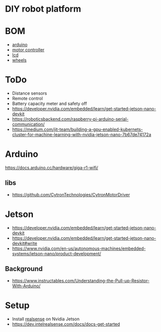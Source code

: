 # DIY robot platform

# BOM
- [arduino](https://docs.arduino.cc/hardware/giga-r1-wifi/)
- [motor controller](https://www.cytron.io/p-3amp-4v-16v-dc-motor-driver-2-channels)
- [lcd](https://wiki.dfrobot.com/Gravity__I2C_16x2_Arduino_LCD_with_RGB_Font_Display_SKU__DFR0554)
- [wheels](https://www.gobilda.com/140mm-mecanum-wheel-set-70a-durometer-bearing-supported-rollers/)

# ToDo
- Distance sensors
- Remote control
- Battery capacity meter and safety off
- https://developer.nvidia.com/embedded/learn/get-started-jetson-nano-devkit
- https://roboticsbackend.com/raspberry-pi-arduino-serial-communication/
- https://medium.com/jit-team/building-a-gpu-enabled-kubernets-cluster-for-machine-learning-with-nvidia-jetson-nano-7b67de74172a

# Arduino
https://docs.arduino.cc/hardware/giga-r1-wifi/

## libs
- https://github.com/CytronTechnologies/CytronMotorDriver

# Jetson
- https://developer.nvidia.com/embedded/learn/get-started-jetson-nano-devkit
- https://developer.nvidia.com/embedded/learn/get-started-jetson-nano-devkit#write
- https://www.nvidia.com/en-us/autonomous-machines/embedded-systems/jetson-nano/product-development/

## Background
- https://www.instructables.com/Understanding-the-Pull-up-Resistor-With-Arduino/

# Setup
- Install [realsense](https://github.com/IntelRealSense/librealsense/blob/master/doc/installation_jetson.md) on Nvidia
  Jetson
- https://dev.intelrealsense.com/docs/docs-get-started